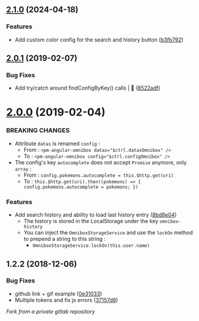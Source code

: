 ## [2.1.0](https://github.com/pmsipilot/angular-omnibox/compare/v2.0.1...v2.1.0) (2024-04-18)


### Features

* Add custom color config for the search and history button ([b3fb792](https://github.com/pmsipilot/angular-omnibox/commit/b3fb792))



## [2.0.1](https://github.com/pmsipilot/angular-omnibox/compare/v2.0.0...v2.0.1) (2019-02-07)


### Bug Fixes

* Add try/catch around findConfigByKey() calls | :bug: ([8522adf](https://github.com/pmsipilot/angular-omnibox/commit/8522adf))



# [2.0.0](https://github.com/pmsipilot/angular-omnibox/compare/v1.2.2...v2.0.0) (2019-02-04)

### BREAKING CHANGES
* Attribute `datas` is renamed `config` :
  * From : `<pm-angular-omnibox datas="$ctrl.datasOmnibox" />`
  * To : `<pm-angular-omnibox config="$ctrl.configOmnibox" />`
* The config's key `autocomplete` does not accept `Promise` anymore, only `array` :
  * From : `config.pokemons.autocomplete = this.$http.get(uri)`
  * To : `this.$http.get(uri).then((pokemons) => { config.pokemons.autocomplete = pokemons; })`

### Features

* Add search history and ability to load last history entry ([8bd8e04](https://github.com/pmsipilot/angular-omnibox/commit/8bd8e04))
  * The history is stored in the LocalStorage under the key `omnibox-history`
  * You can inject the `OmniboxStorageService` and use the `lockOn` method to prepend a string to this string :
    * `OmniboxStorageService.lockOn(this.user.name)`

## 1.2.2 (2018-12-06)


### Bug Fixes

* github link + gif example ([0e31033](https://github.com/pmsipilot/angular-omnibox/commit/0e31033))
* Multiple tokens and fix js errors ([37157d8](https://github.com/pmsipilot/angular-omnibox/commit/37157d8))


*Fork from a private gitlab repository*
